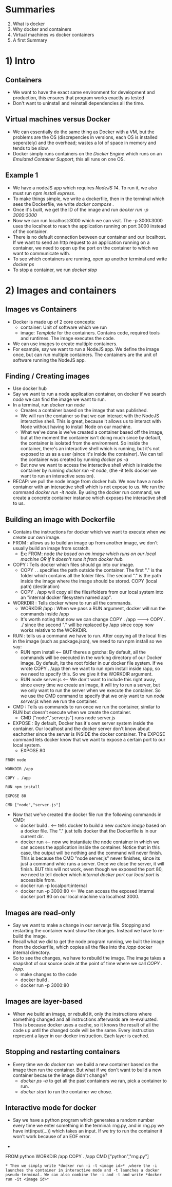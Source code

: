 # Summaries
2) What is docker
3) Why docker and containers
5) Virtual machines vs docker containers
26) A first Summary

# 1) Intro

## Containers
* We want to have the exact same environment for development and production, this ensures that program works exactly as tested
* Don't want to uninstall and reinstall dependencies all the time.

## Virtual machines versus Docker
* We can essentially do the same thing as Docker with a VM, but the problems are the OS (discrepencies in versions, each OS is installed seperately) and the overhead;
wastes a lot of space in memory and tends to be slow.
* Docker simply runs containers on the *Docker Engine* which runs on an *Emulated Container Support*, this all runs on one OS.

## Example 1
* We have a nodeJS app which requires *NodeJS 14*. To run it, we also must run *npm install express*.
* To make things simple, we write a dockerfile, then in the terminal which sees the Dockerfile, we write *docker compose .*
*   Once it's built, we get the ID of the image and run *docker run -p 3000:3000 <ID>*
*   Now we can run localhost:3000 which we can visit. The -p 3000:3000 uses the localhost to reach the application running on port 3000 instead of the container.
*   There is no default connection between our container and our localhost. If we want to send an http request to an application running on a container, we need to open up the port on the container to which we want to communicate with.  
* To see which containers are running, open up another terminal and write *docker ps*
* To stop a container, we run *docker stop <assigned name>*

# 2) Images and containers

## Images vs Containers
* Docker is made up of 2 core concepts:
  * container: Unit of software which we run
  * image: *Template* for the containers. Contains code, required tools and runtimes. The image executes the code.
* We can use images to create multiple containers. 
* For example, say we want to run a NodeJS app. We define the image once, but can run multiple containers. The containers are the unit of software running the NodeJS app.

## Finding / Creating images
* Use docker hub
* Say we want to run a node application container, on docker if we search *node* we can find the image we want to run.
* In a terminal, run *docker run node*
  * Creates a container based on the image that was published.
  * We will run the container so that we can interact with the NodeJS interactive shell. This is great, because it allows us to interact with Node without having to install Node on our machine.
  * What we've done is we've created a container based off the image, but at the moment the container isn't doing much since by default, the container is isolated from the environment. So inside the container, there's an interactive shell which is running, but it's not exposed to us as a user (since it's inside the container). We can tell the container was created by running *docker ps -a*
  * But now we want to access the interactive shell which is inside the container by running *docker run -it node*, (the -it tells docker we want to run an interactive session).
* RECAP: we pull the node image from docker hub. We now have a node container with an interactive shell which is not expose to us. We run the command *docker run -it node*. By using the docker run command, we create a concrete container instance which exposes the interactive shell to us.
 
## Building an image with Dockerfile
* Contains the instructions for docker which we want to execute when we create our own image.
* FROM : allows us to build an image up from another image, we don't usually build an image from scratch.
   * Ex: FROM: node *the based on an image which runs on our local machine OR if it doesn't runs it from docker hub.*
* COPY : Tells docker which files should go into our image.
   * COPY . . specifies the path outside the container. The first "." is the folder which contains all the folder files. The second "." is the path inside the image where the image should be stored. COPY (local path) (destination)
   * COPY . /app will copy all the files/folders from our local system into an "internal docker filesystem named app".
* WORKDIR : Tells docker where to run all the commands. 
   * WORKDIR /app : When we pass a RUN argument, docker will run the commands inside /app
   * It's worth noting that now we can change COPY . /app ---> COPY . ./ since the second "." will be replaced by /app since copy now works relative to the WORKDIR.
* RUN : tells us a command we have to run. After copying all the local files in the image (such as package.json), we need to run npm install so we say:
   * RUN npm install <-- BUT theres a gotcha: By default, all the commands will be executed in the working directory of our Docker image. By default, its the root folder in our docker file system. If we wrote COPY . /app then we want to run npm install inside /app, so we need to specify this. So we give it the WORKDIR argument.
   * RUN node server.js <-- We don't want to include this right away, since every time we create an image, it will try to run a server, but we only want to run the server when we execute the container. So we use the CMD command to specify that we only want to run *node server.js* when we run the container.
* CMD : Tells us commands to run once we run the container, similar to RUN but doesn't execute when we create the container.
   * CMD ["node","server.js"] runs node server.js
* EXPOSE : By default, Docker has it's own server system inside the container. Our localhost and the docker server don't know about eachother since the server is INSIDE the docker container. The EXPOSE command lets docker know that we want to expose a certain port to our local system. 
   * EXPOSE 80
 
 
```
FROM node

WORKDIR /app

COPY . /app

RUN npm install

EXPOSE 80

CMD ["node","server.js"]
```

 * Now that we've created the docker file run the following commands in CMD:
   * docker build . <-- tells docker to build a new *custom image* based on a docker file. The "." just tells docker that the Dockerfile is in our current dir.
   * docker run <id> <-- now we instantiate the node container in which we can access the application inside the container. Notice that in this case, the output will be nothing and the command will never finish. This is because the CMD "node server.js" never finishes, since its just a command whic runs a server. Once we close the server, it will finish. BUT this will not work, even though we exposed the port 80, we need to tell docker which *internal docker port* our *local port* is accessible from.
   * docker run -p localport:internal <id>
   * docker run -p 3000:80 <id> <-- We can access the exposed internal docker port 80 on our local machine via localhost 3000.   
                                    
                                    
## Images are read-only
* Say we want to make a change in our server.js file. Stopping and restarting the container wont show the changes. Instead we have to re-build the image.
* Recall what we did to get the node program running, we built the image from the dockerfile, which copies all the files into the */app* docker internal directory.
* So to see the changes, we have to rebuild the image. The image takes a snapshot of our source code at the point of time where we call *COPY . /app*.
   * make changes to the code
   * docker build .
   * docker run -p 3000:80 <id>
                                    
## Images are layer-based
* When we build an image, or rebuild it, only the instructions where something changed and all instructions afterwards are re-evaluated. This is because docker uses a cache, so it knows the result of all the code up until the changed code will be the same. Every instruction represent a layer in our docker instruction. Each layer is cached. 

 ## Stopping and restarting containers
 * Every time we do *docker run <image>* we build a new container based on the image then run the container. But what if we don't want to build a new container because the image didn't change?
    * *docker ps -a* to get all the past containers we ran, pick a container to run.
    * *docker start <container id>* to run the container we chose.

 ## Interactive mode for docker
 * Say we have a python program which generates a random number every time we enter something in the terminal: rng.py, and in rng.py we have int(input(...)) which takes an input. If we try to run the container it won't work because of an EOF error.
 * ```
 FROM python
 WORKDIR /app
 COPY . /app
 CMD ["python","rng.py"]
 ```
 * Then we simply write *docker run -i -t <image id>* ,where the -i launches the container in interactive mode and -t launches a docker pseudo-terminal. We can also combine the -i and -t and write *docker run -it <image id>*
